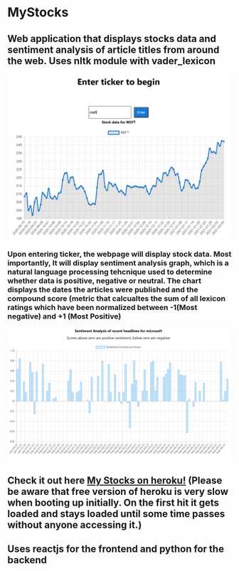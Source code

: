 # MyStocks

## Web application that displays stocks data and sentiment analysis of article titles from around the web. Uses nltk module with vader_lexicon

![alt text](https://github.com/Telakshan/MyStocks/blob/main/Images/img1.PNG)

### Upon entering ticker, the webpage will display stock data. Most importantly, It will display sentiment analysis graph, which is a natural language processing tehcnique used to determine whether data is positive, negative or neutral. The chart displays the dates the articles were published and the compound score (metric that calcualtes the sum of all lexicon ratings which have been normalized between -1(Most negative) and +1 (Most Positive)

![alt text](https://github.com/Telakshan/MyStocks/blob/main/Images/img2.PNG)

## Check it out here [My Stocks on heroku!](https://stock-sentiment-analysis.netlify.app) (Please be aware that free version of heroku is very slow when booting up initially. On the first hit it gets loaded and stays loaded until some time passes without anyone accessing it.)

## Uses reactjs for the frontend and python for the backend

